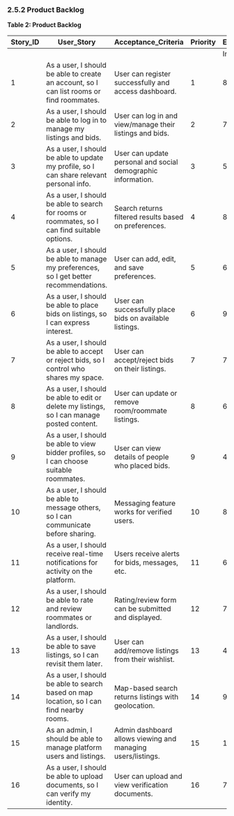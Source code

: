 
### **2.5.2 Product Backlog**

**Table 2: Product Backlog**

| Story_ID | User_Story                                                                                    | Acceptance_Criteria                                          | Priority | Estimation |       |
|----------|-----------------------------------------------------------------------------------------------|--------------------------------------------------------------|----------|------------|-------|
|          |                                                                                               |                                                              |          | Initial    | Final |
| 1        | As a user, I should be able to create an account, so I can list rooms or find roommates.      | User can register successfully and access dashboard.         | 1        | 8          | 10    |
| 2        | As a user, I should be able to log in to manage my listings and bids.                         | User can log in and view/manage their listings and bids.     | 2        | 7          | 9     |
| 3        | As a user, I should be able to update my profile, so I can share relevant personal info.      | User can update personal and social demographic information. | 3        | 5          | 6     |
| 4        | As a user, I should be able to search for rooms or roommates, so I can find suitable options. | Search returns filtered results based on preferences.        | 4        | 8          | 10    |
| 5        | As a user, I should be able to manage my preferences, so I get better recommendations.        | User can add, edit, and save preferences.                    | 5        | 6          | 7     |
| 6        | As a user, I should be able to place bids on listings, so I can express interest.             | User can successfully place bids on available listings.      | 6        | 9          | 11    |
| 7        | As a user, I should be able to accept or reject bids, so I control who shares my space.       | User can accept/reject bids on their listings.               | 7        | 7          | 8     |
| 8        | As a user, I should be able to edit or delete my listings, so I can manage posted content.    | User can update or remove room/roommate listings.            | 8        | 6          | 7     |
| 9        | As a user, I should be able to view bidder profiles, so I can choose suitable roommates.      | User can view details of people who placed bids.             | 9        | 4          | 5     |
| 10       | As a user, I should be able to message others, so I can communicate before sharing.           | Messaging feature works for verified users.                  | 10       | 8          | 10    |
| 11       | As a user, I should receive real-time notifications for activity on the platform.             | Users receive alerts for bids, messages, etc.                | 11       | 6          | 7     |
| 12       | As a user, I should be able to rate and review roommates or landlords.                        | Rating/review form can be submitted and displayed.           | 12       | 7          | 8     |
| 13       | As a user, I should be able to save listings, so I can revisit them later.                    | User can add/remove listings from their wishlist.            | 13       | 4          | 5     |
| 14       | As a user, I should be able to search based on map location, so I can find nearby rooms.      | Map-based search returns listings with geolocation.          | 14       | 9          | 11    |
| 15       | As an admin, I should be able to manage platform users and listings.                          | Admin dashboard allows viewing and managing users/listings.  | 15       | 10         | 13    |
| 16       | As a user, I should be able to upload documents, so I can verify my identity.                 | User can upload and view verification documents.             | 16       | 7          | 9     |
